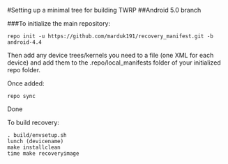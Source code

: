 #Setting up a minimal tree for building TWRP
##Android 5.0 branch

###To initialize the main repository:

````
repo init -u https://github.com/marduk191/recovery_manifest.git -b android-4.4
````
Then add any device trees/kernels you need to a file (one XML for each device) and add them to the .repo/local_manifests folder of your initialized repo folder.

Once added:
````
repo sync
````
Done

To build recovery:
````
. build/envsetup.sh
lunch (devicename)
make installclean
time make recoveryimage
````